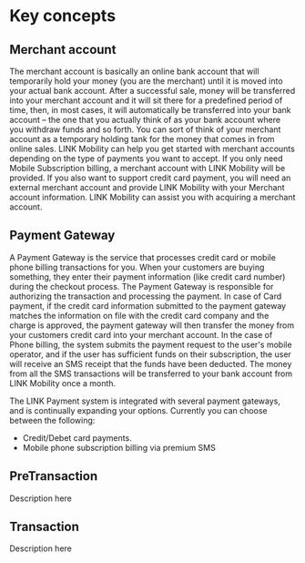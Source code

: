 # Key concepts

## Merchant account
The merchant account is basically an online bank account that will temporarily hold your money (you are the merchant) until it is moved into your actual bank account. After a successful sale, money will be transferred into your merchant account and it will sit there for a predefined period of time, then, in most cases, it will automatically be transferred into your bank account – the one that you actually think of as your bank account where you withdraw funds and so forth. You can sort of think of your merchant account as a temporary holding tank for the money that comes in from online sales. LINK Mobility can help you get started with merchant accounts depending on the type of payments you want to accept. If you only need Mobile Subscription billing, a merchant account with LINK Mobility will be provided. If you also want to support credit card payment, you will need an external merchant account and provide LINK Mobility with your Merchant account information. LINK Mobility can assist you with acquiring a merchant account.

## Payment Gateway
A Payment Gateway is the service that processes credit card or mobile phone billing transactions for you. When your customers are buying something, they enter their payment information (like credit card number) during the checkout process. The Payment Gateway is responsible for authorizing the transaction and processing the payment. In case of Card payment, if the credit card information submitted to the payment gateway matches the information on file with the credit card company and the charge is approved, the payment gateway will then transfer the money from your customers credit card into your merchant account. In the case of Phone billing, the system submits the payment request to the user's mobile operator, and if the user has sufficient funds on their subscription, the user will receive an SMS receipt that the funds have been deducted. The money from all the SMS transactions will be transferred to your bank account from LINK Mobility once a month.

The LINK Payment system is integrated with several payment gateways, and is continually expanding your options. Currently you can choose between the following:

* Credit/Debet card payments.
* Mobile phone subscription billing via premium SMS

## PreTransaction
Description  here

## Transaction
Description  here